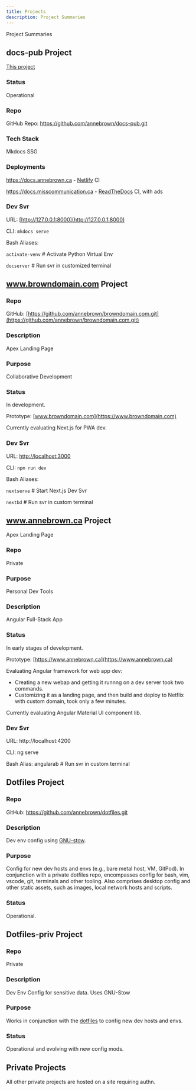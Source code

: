 ```yaml
---
title: Projects
description: Project Summaries
---
```

<link rel="stylesheet" href="projects.css">

Project Summaries

## docs-pub Project

[This project](../../about.md)

### Status

Operational

### Repo

GitHub Repo: <https://github.com/annebrown/docs-pub.git>

### Tech Stack

Mkdocs SSG

### Deployments

<https://docs.annebrown.ca> - [Netlify](https://app.netlify.com "Official Site") CI

<https://docs.misscommunication.ca> - [ReadTheDocs](https://www.readthedocs.org) CI, with ads

### Dev Svr

URL: [http://127.0.0.1:8000](http://127.0.0.1:8000)

CLI: ```mkdocs serve```

Bash Aliases:

`activate-venv` # Activate Python Virtual Env

`docserver` # Run svr in customized terminal

## www.browndomain.com Project

### Repo

GitHub: [https://github.com/annebrown/browndomain.com.git](https://github.com/annebrown/browndomain.com.git)

### Description

Apex Landing Page

### Purpose

Collaborative Development

### Status

In development.

Prototype: [www.browndomain.com](https://www.browndomain.com)

Currently evaluating Next.js for PWA dev.

### Dev Svr 

URL: [http://localhost:3000](http://localhost:3000)

CLI: `npm run dev`

Bash Aliases:

`nextserve` # Start Next.js Dev Svr

`nextbd` # Run svr in custom terminal

## www.annebrown.ca Project

Apex Landing Page

### Repo

Private

### Purpose

Personal Dev Tools

### Description

Angular Full-Stack App

### Status

In early stages of development.

Prototype: [https://www.annebrown.ca](https://www.annebrown.ca)

Evaluating Angular framework for web app dev:

- Creating a new webap and getting it runnng on a dev server took two commands.  
- Customizing it as a landing page, and then build and deploy to Netflix with custom domain, took only a few minutes.
  
Currently evaluating Angular Material UI component lib.

### Dev Svr 

URL: http://localhost:4200

CLI: ng serve

Bash Alias: angularab # Run svr in custom terminal

## Dotfiles Project

### Repo

GitHub: <https://github.com/annebrown/dotfiles.git>

### Description

Dev env config using [GNU-stow](https://www.gnu.org/software/stow/).

### Purpose

Config for new dev hosts and envs (e.g., bare metal host, VM, GitPod).  In conjunction with a private dotfiles repo, encompasses config for bash, vim, vscode, git, terminals and other tooling.  Also comprises desktop config and other static assets, such as images, local network hosts and scripts.

### Status

Operational.

## Dotfiles-priv Project

### Repo

Private

### Description

Dev Env Config for sensitive data.  Uses GNU-Stow

### Purpose

Works in conjunction with the [dotfiles](#dotfiles-project) to config new dev hosts and envs.

### Status

Operational and evolving with new config mods.

## Private Projects

All other private projects are hosted on a site requiring authn.
